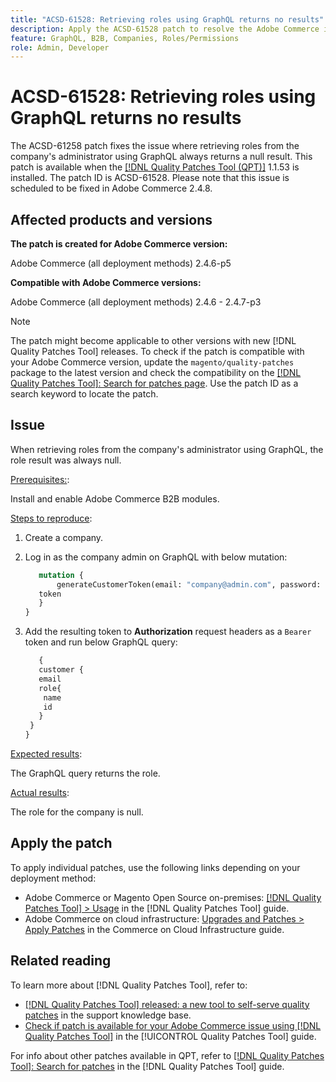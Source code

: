 ```yaml
---
title: "ACSD-61528: Retrieving roles using GraphQL returns no results"
description: Apply the ACSD-61528 patch to resolve the Adobe Commerce issue where retrieving roles from the company's administrator using GraphQL always returns a null result.
feature: GraphQL, B2B, Companies, Roles/Permissions
role: Admin, Developer
---
```

# ACSD-61528: Retrieving roles using GraphQL returns no results

The ACSD-61258 patch fixes the issue where retrieving roles from the company's administrator using GraphQL always returns a null result. This patch is available when the [[!DNL Quality Patches Tool (QPT)]](https://experienceleague.adobe.com/en/docs/commerce-knowledge-base/kb/announcements/commerce-announcements/magento-quality-patches-released-new-tool-to-self-serve-quality-patches) 1.1.53 is installed. The patch ID is ACSD-61528. Please note that this issue is scheduled to be fixed in Adobe Commerce 2.4.8.

## Affected products and versions

**The patch is created for Adobe Commerce version:**

Adobe Commerce (all deployment methods) 2.4.6-p5

**Compatible with Adobe Commerce versions:**

Adobe Commerce (all deployment methods) 2.4.6 - 2.4.7-p3

>[!NOTE]
>
>The patch might become applicable to other versions with new [!DNL Quality Patches Tool] releases. To check if the patch is compatible with your Adobe Commerce version, update the `magento/quality-patches` package to the latest version and check the compatibility on the [[!DNL Quality Patches Tool]: Search for patches page](https://experienceleague.adobe.com/tools/commerce-quality-patches/index.html). Use the patch ID as a search keyword to locate the patch.

## Issue

When retrieving roles from the company's administrator using GraphQL, the role result was always null.

<u>Prerequisites:</u>:

Install and enable Adobe Commerce B2B modules.

<u>Steps to reproduce</u>:

1. Create a company.
1. Log in as the company admin on GraphQL with below mutation:
    
    ```GraphQL
       mutation {
           generateCustomerToken(email: "company@admin.com", password: "PASSWORD") {
       token
       }
    }
    ```

1. Add the resulting token to **Authorization** request headers as a `Bearer` token and run below GraphQL query:

    ```GraphQL
       {
       customer {
       email
       role{
        name
        id
       }
     }
    }
    ```
    
<u>Expected results</u>:

The GraphQL query returns the role.

<u>Actual results</u>:

The role for the company is null.

## Apply the patch

To apply individual patches, use the following links depending on your deployment method:

* Adobe Commerce or Magento Open Source on-premises: [[!DNL Quality Patches Tool] > Usage](/help/tools/quality-patches-tool/usage.md) in the [!DNL Quality Patches Tool] guide.
* Adobe Commerce on cloud infrastructure: [Upgrades and Patches > Apply Patches](https://experienceleague.adobe.com/docs/commerce-cloud-service/user-guide/develop/upgrade/apply-patches.html) in the Commerce on Cloud Infrastructure guide.

## Related reading

To learn more about [!DNL Quality Patches Tool], refer to:

* [[!DNL Quality Patches Tool] released: a new tool to self-serve quality patches](https://experienceleague.adobe.com/en/docs/commerce-knowledge-base/kb/announcements/commerce-announcements/magento-quality-patches-released-new-tool-to-self-serve-quality-patches) in the support knowledge base.
* [Check if patch is available for your Adobe Commerce issue using [!DNL Quality Patches Tool]](/help/tools/quality-patches-tool/patches-available-in-qpt/check-patch-for-magento-issue-with-magento-quality-patches.md) in the [!UICONTROL Quality Patches Tool] guide.


For info about other patches available in QPT, refer to [[!DNL Quality Patches Tool]: Search for patches](https://experienceleague.adobe.com/tools/commerce-quality-patches/index.html) in the [!DNL Quality Patches Tool] guide.